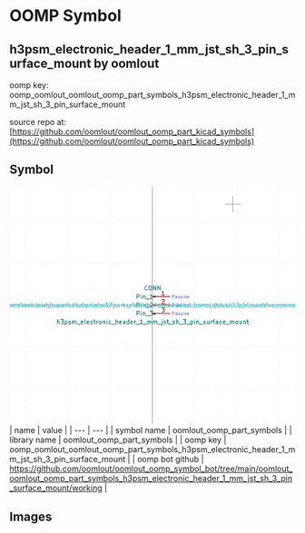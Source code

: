 # OOMP Symbol  
## h3psm_electronic_header_1_mm_jst_sh_3_pin_surface_mount  by oomlout  
  
oomp key: oomp_oomlout_oomlout_oomp_part_symbols_h3psm_electronic_header_1_mm_jst_sh_3_pin_surface_mount  
  
source repo at: [https://github.com/oomlout/oomlout_oomp_part_kicad_symbols](https://github.com/oomlout/oomlout_oomp_part_kicad_symbols)  
## Symbol  
  
[![working.png](working_600.png)](working.png)  
| name | value | 
| --- | --- | 
| symbol name | oomlout_oomp_part_symbols | 
| library name | oomlout_oomp_part_symbols | 
| oomp key | oomp_oomlout_oomlout_oomp_part_symbols_h3psm_electronic_header_1_mm_jst_sh_3_pin_surface_mount | 
| oomp bot github | https://github.com/oomlout/oomlout_oomp_symbol_bot/tree/main/oomlout_oomlout_oomp_part_symbols_h3psm_electronic_header_1_mm_jst_sh_3_pin_surface_mount/working | 
## Images  
